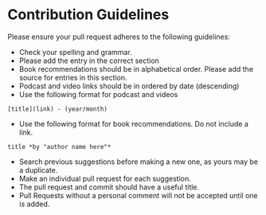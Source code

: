 # Contribution Guidelines

Please ensure your pull request adheres to the following guidelines:

- Check your spelling and grammar.
- Please add the entry in the correct section
- Book recommendations should be in alphabetical order. Please add the source for entries in this section.
- Podcast and video links should be in ordered by date (descending)
- Use the following format for podcast and videos

```
[title](link) - (year/month)
```

- Use the following format for book recommendations. Do not include a link.

```
title *by "author name here"*
```

- Search previous suggestions before making a new one, as yours may be a duplicate.
- Make an individual pull request for each suggestion.
- The pull request and commit should have a useful title.
- Pull Requests without a personal comment will not be accepted until one is added.